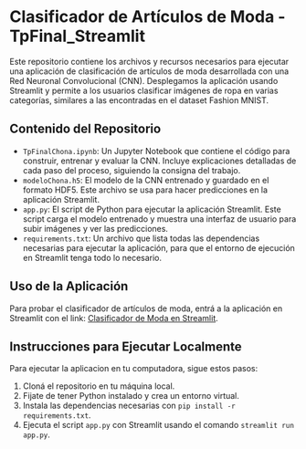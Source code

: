 
# Clasificador de Artículos de Moda - TpFinal_Streamlit

Este repositorio contiene los archivos y recursos necesarios para ejecutar una aplicación de clasificación de artículos de moda desarrollada con una Red Neuronal Convolucional (CNN). Desplegamos la aplicación usando Streamlit y permite a los usuarios clasificar imágenes de ropa en varias categorías, similares a las encontradas en el dataset Fashion MNIST.

## Contenido del Repositorio

- `TpFinalChona.ipynb`: Un Jupyter Notebook que contiene el código para construir, entrenar y evaluar la CNN. Incluye explicaciones detalladas de cada paso del proceso, siguiendo la consigna del trabajo.
- `modeloChona.h5`: El modelo de la CNN entrenado y guardado en el formato HDF5. Este archivo se usa para hacer predicciones en la aplicación Streamlit.
- `app.py`: El script de Python para ejecutar la aplicación Streamlit. Este script carga el modelo entrenado y muestra una interfaz de usuario para subir imágenes y ver las predicciones.
- `requirements.txt`: Un archivo que lista todas las dependencias necesarias para ejecutar la aplicación, para que el entorno de ejecución en Streamlit tenga todo lo necesario.

## Uso de la Aplicación

Para probar el clasificador de artículos de moda, entrá a la aplicación en Streamlit con el link: [Clasificador de Moda en Streamlit](https://tpfinalapp-pebyh63kyacrxjsvvpxkkh.streamlit.app/).

## Instrucciones para Ejecutar Localmente

Para ejecutar la aplicacion en tu computadora, sigue estos pasos:

1. Cloná el repositorio en tu máquina local.
2. Fijate de tener Python instalado y crea un entorno virtual.
3. Instala las dependencias necesarias con `pip install -r requirements.txt`.
4. Ejecuta el script `app.py` con Streamlit usando el comando `streamlit run app.py`.

